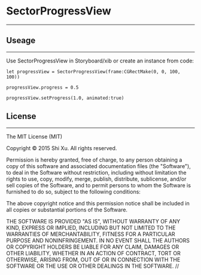 # SectorProgressView
---

## Useage
---
Use SectorProgressView in Storyboard/xib or create an instance from code:

```
let progressView = SectorProgressView(frame:CGRectMake(0, 0, 100, 100))

progressView.progress = 0.5

progressView.setProgress(1.0, animated:true)
```

## License
---
The MIT License (MIT)

Copyright © 2015 Shi Xu. All rights reserved.

Permission is hereby granted, free of charge, to any person obtaining a copy of this software and associated documentation files (the "Software"), to deal in the Software without restriction, including without limitation the rights to use, copy, modify, merge, publish, distribute, sublicense, and/or sell copies of the Software, and to permit persons to whom the Software is furnished to do so, subject to the following conditions:

The above copyright notice and this permission notice shall be included in all copies or substantial portions of the Software.

THE SOFTWARE IS PROVIDED "AS IS", WITHOUT WARRANTY OF ANY KIND, EXPRESS OR IMPLIED, INCLUDING BUT NOT LIMITED TO THE WARRANTIES OF MERCHANTABILITY, FITNESS FOR A PARTICULAR PURPOSE AND NONINFRINGEMENT. IN NO EVENT SHALL THE AUTHORS OR COPYRIGHT HOLDERS BE LIABLE FOR ANY CLAIM, DAMAGES OR OTHER LIABILITY, WHETHER IN AN ACTION OF CONTRACT, TORT OR OTHERWISE, ARISING FROM, OUT OF OR IN CONNECTION WITH THE SOFTWARE OR THE USE OR OTHER DEALINGS IN THE SOFTWARE.
//

